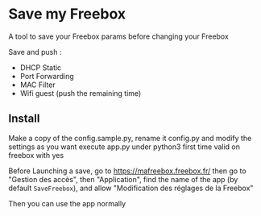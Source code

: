 # Save my Freebox

A tool to save your Freebox params before changing your Freebox

Save and push :
- DHCP Static 
- Port Forwarding
- MAC Filter
- Wifi guest (push the remaining time)

## Install
Make a copy of the config.sample.py, rename it config.py and modify the settings as you want
execute app.py under python3
first time valid on freebox with yes

Before Launching a save, go to https://mafreebox.freebox.fr/
then go to "Gestion des accès", then "Application", find the name of the app (by default `SaveFreebox`), and allow "Modification des réglages de la Freebox"

Then you can use the app normally
